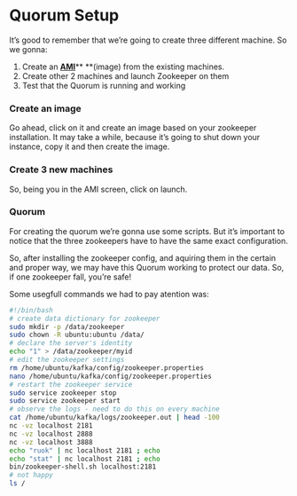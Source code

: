 # Quorum Setup

It’s good to remember that we’re going to create three different machine. So we gonna:

1. Create an [**AMI**](https://docs.aws.amazon.com/AWSEC2/latest/UserGuide/AMIs.html])** **(image) from the existing machines.
2. Create other 2 machines and launch Zookeeper on them
3. Test that the Quorum is running and working

### Create an image

Go ahead, click on it and create an image based on your zookeeper installation. It may take a while, because it’s going to shut down your instance, copy it and then create the image.

### Create 3 new machines

So, being you in the AMI screen, click on launch.

### Quorum

For creating the quorum we’re gonna use some scripts. But it’s important to notice that the three zookeepers have to have the same exact configuration.

So, after installing the zookeeper config, and aquiring them in the certain and proper way, we may have this Quorum working to protect our data. So, if one zookeeper fall, you’re safe!

Some usegfull commands we had to pay atention was:

```bash
#!/bin/bash
# create data dictionary for zookeeper
sudo mkdir -p /data/zookeeper
sudo chown -R ubuntu:ubuntu /data/
# declare the server's identity
echo "1" > /data/zookeeper/myid
# edit the zookeeper settings
rm /home/ubuntu/kafka/config/zookeeper.properties
nano /home/ubuntu/kafka/config/zookeeper.properties
# restart the zookeeper service
sudo service zookeeper stop
sudo service zookeeper start
# observe the logs - need to do this on every machine
cat /home/ubuntu/kafka/logs/zookeeper.out | head -100
nc -vz localhost 2181
nc -vz localhost 2888
nc -vz localhost 3888
echo "ruok" | nc localhost 2181 ; echo
echo "stat" | nc localhost 2181 ; echo
bin/zookeeper-shell.sh localhost:2181
# not happy
ls /
```
